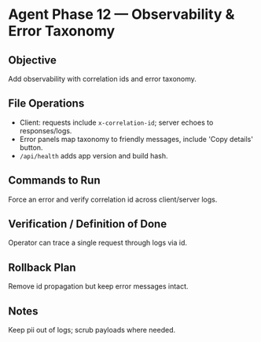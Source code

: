 # Agent Phase 12 — Observability & Error Taxonomy

## Objective
Add observability with correlation ids and error taxonomy.

## File Operations
- Client: requests include `x-correlation-id`; server echoes to responses/logs.
- Error panels map taxonomy to friendly messages, include 'Copy details' button.
- `/api/health` adds app version and build hash.

## Commands to Run
Force an error and verify correlation id across client/server logs.

## Verification / Definition of Done
Operator can trace a single request through logs via id.

## Rollback Plan
Remove id propagation but keep error messages intact.

## Notes
Keep pii out of logs; scrub payloads where needed.

